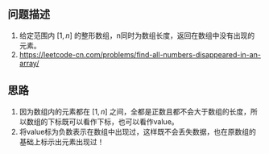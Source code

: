 ## 问题描述
1. 给定范围内 $[1,n]$ 的整形数组，n同时为数组长度，返回在数组中没有出现的元素。
2. https://leetcode-cn.com/problems/find-all-numbers-disappeared-in-an-array/

## 思路
1. 因为数组内的元素都在 $[1,n]$ 之间，全都是正数且都不会大于数组的长度，所以数组的下标既可以看作下标，也可以看作value。
2. 将value标为负数表示在数组中出现过，这样既不会丢失数据，也在原数组的基础上标示出元素出现过！

